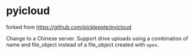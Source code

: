 # pyicloud

forked from https://github.com/picklepete/pyicloud

Change to a Chinese server.
Support drive uploads using a combination of name and file_object instead of a file_object created with `open`.
